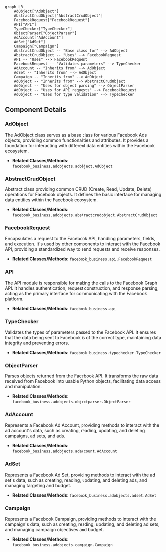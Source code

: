 ```mermaid
graph LR
    AdObject["AdObject"]
    AbstractCrudObject["AbstractCrudObject"]
    FacebookRequest["FacebookRequest"]
    API["API"]
    TypeChecker["TypeChecker"]
    ObjectParser["ObjectParser"]
    AdAccount["AdAccount"]
    AdSet["AdSet"]
    Campaign["Campaign"]
    AbstractCrudObject -- "Base class for" --> AdObject
    AbstractCrudObject -- "Uses" --> FacebookRequest
    API -- "Uses" --> FacebookRequest
    FacebookRequest -- "Validates parameters" --> TypeChecker
    AdAccount -- "Inherits from" --> AdObject
    AdSet -- "Inherits from" --> AdObject
    Campaign -- "Inherits from" --> AdObject
    AdObject -- "Inherits from" --> AbstractCrudObject
    AdObject -- "Uses for object parsing" --> ObjectParser
    AdObject -- "Uses for API requests" --> FacebookRequest
    AdObject -- "Uses for type validation" --> TypeChecker
```

## Component Details

### AdObject
The AdObject class serves as a base class for various Facebook Ads objects, providing common functionalities and attributes. It provides a foundation for interacting with different data entities within the Facebook ecosystem.
- **Related Classes/Methods**: `facebook_business.adobjects.adobject.AdObject`

### AbstractCrudObject
Abstract class providing common CRUD (Create, Read, Update, Delete) operations for Facebook objects. It defines the basic interface for managing data entities within the Facebook ecosystem.
- **Related Classes/Methods**: `facebook_business.adobjects.abstractcrudobject.AbstractCrudObject`

### FacebookRequest
Encapsulates a request to the Facebook API, handling parameters, fields, and execution. It's used by other components to interact with the Facebook API, providing a standardized way to send requests and receive responses.
- **Related Classes/Methods**: `facebook_business.api.FacebookRequest`

### API
The API module is responsible for making the calls to the Facebook Graph API. It handles authentication, request construction, and response parsing, acting as the primary interface for communicating with the Facebook platform.
- **Related Classes/Methods**: `facebook_business.api`

### TypeChecker
Validates the types of parameters passed to the Facebook API. It ensures that the data being sent to Facebook is of the correct type, maintaining data integrity and preventing errors.
- **Related Classes/Methods**: `facebook_business.typechecker.TypeChecker`

### ObjectParser
Parses objects returned from the Facebook API. It transforms the raw data received from Facebook into usable Python objects, facilitating data access and manipulation.
- **Related Classes/Methods**: `facebook_business.adobjects.objectparser.ObjectParser`

### AdAccount
Represents a Facebook Ad Account, providing methods to interact with the ad account's data, such as creating, reading, updating, and deleting campaigns, ad sets, and ads.
- **Related Classes/Methods**: `facebook_business.adobjects.adaccount.AdAccount`

### AdSet
Represents a Facebook Ad Set, providing methods to interact with the ad set's data, such as creating, reading, updating, and deleting ads, and managing targeting and budget.
- **Related Classes/Methods**: `facebook_business.adobjects.adset.AdSet`

### Campaign
Represents a Facebook Campaign, providing methods to interact with the campaign's data, such as creating, reading, updating, and deleting ad sets, and managing campaign objectives and budget.
- **Related Classes/Methods**: `facebook_business.adobjects.campaign.Campaign`
